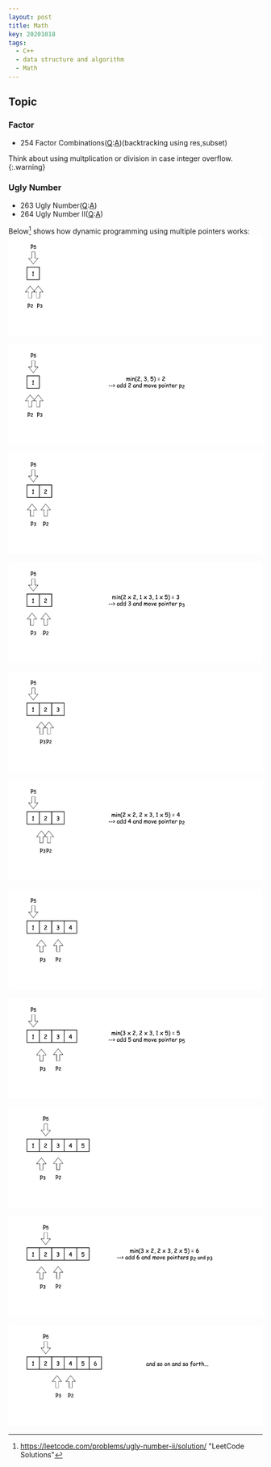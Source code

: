 ```yaml
---
layout: post
title: Math
key: 20201018
tags:
  - C++
  - data structure and algorithm
  - Math
---
```



## Topic

### Factor
* 254 Factor Combinations([Q](https://leetcode.com/problems/factor-combinations/):[A]())(backtracking using res,subset)

Think about using multplication or division in case integer overflow.
{:.warning}





### Ugly Number
* 263 Ugly Number([Q](https://leetcode.com/problems/ugly-number/):[A](https://github.com/hadleyhzy34/data_structure_and_algorithm/blob/master/math/leetcode_math/263_ugly_number.cpp))
* 264 Ugly Number II([Q](https://leetcode.com/problems/ugly-number-ii/):[A](https://leetcode.com/problems/ugly-number-ii/solution/))

<!--more-->

Below[^1] shows how dynamic programming using multiple pointers works:
![ppt1](https://raw.githubusercontent.com/Hadleyhzy/Hadleyhzy.github.io/master/Pic/ugly_number_1.png)

![ppt2](https://raw.githubusercontent.com/Hadleyhzy/Hadleyhzy.github.io/master/Pic/ugly_number_2.png)

![ppt3](https://raw.githubusercontent.com/Hadleyhzy/Hadleyhzy.github.io/master/Pic/ugly_number_3.png)

![ppt4](https://raw.githubusercontent.com/Hadleyhzy/Hadleyhzy.github.io/master/Pic/ugly_number_4.png)

![ppt5](https://raw.githubusercontent.com/Hadleyhzy/Hadleyhzy.github.io/master/Pic/ugly_number_5.png)

![ppt6](https://raw.githubusercontent.com/Hadleyhzy/Hadleyhzy.github.io/master/Pic/ugly_number_6.png)

![ppt7](https://raw.githubusercontent.com/Hadleyhzy/Hadleyhzy.github.io/master/Pic/ugly_number_7.png)

![ppt8](https://raw.githubusercontent.com/Hadleyhzy/Hadleyhzy.github.io/master/Pic/ugly_number_8.png)

![ppt9](https://raw.githubusercontent.com/Hadleyhzy/Hadleyhzy.github.io/master/Pic/ugly_number_9.png)

![ppt10](https://raw.githubusercontent.com/Hadleyhzy/Hadleyhzy.github.io/master/Pic/ugly_number_10.png)

![ppt111](https://raw.githubusercontent.com/Hadleyhzy/Hadleyhzy.github.io/master/Pic/ugly_number_11.png)





[^1]: <https://leetcode.com/problems/ugly-number-ii/solution/> "LeetCode Solutions"


